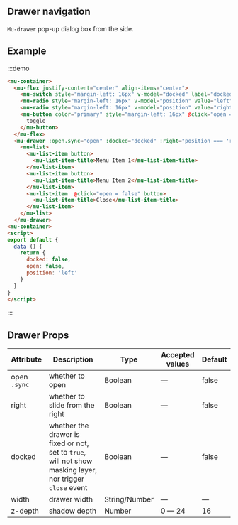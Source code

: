 ## Drawer navigation

`Mu-drawer` pop-up dialog box from the side.

## Example

:::demo
```html
<mu-container>
  <mu-flex justify-content="center" align-items="center">
    <mu-switch style="margin-left: 16px" v-model="docked" label="docked"></mu-switch>
    <mu-radio style="margin-left: 16px" v-model="position" value="left" label="left"></mu-radio>
    <mu-radio style="margin-left: 16px" v-model="position" value="right" label="right"></mu-radio>
    <mu-button color="primary" style="margin-left: 16px" @click="open = !open">
      toggle
    </mu-button>
  </mu-flex>
  <mu-drawer :open.sync="open" :docked="docked" :right="position === 'right'">
    <mu-list>
      <mu-list-item button>
        <mu-list-item-title>Menu Item 1</mu-list-item-title>
      </mu-list-item>
      <mu-list-item button>
        <mu-list-item-title>Menu Item 2</mu-list-item-title>
      </mu-list-item>
      <mu-list-item  @click="open = false" button>
        <mu-list-item-title>Close</mu-list-item-title>
      </mu-list-item>
    </mu-list>
  </mu-drawer>
<mu-container>
<script>
export default {
  data () {
    return {
      docked: false,
      open: false,
      position: 'left'
    }
  }
}
</script>
```
:::

## Drawer Props

| Attribute | Description | Type | Accepted values | Default |
|------|------|------|------|------|
| open `.sync` | whether to open | Boolean | — | false |
| right | whether to slide from the right | Boolean | — | false |
| docked | whether the drawer is fixed or not, set to `true`, will not show masking layer, nor trigger `close` event | Boolean | — | false |
| width | drawer width | String/Number | — | — |
| z-depth | shadow depth | Number | 0 — 24 | 16 |

<script>
export default {
  data () {
    return {
      docked: false,
      open: false,
      position: 'left'
    }
  }
}
</script>
